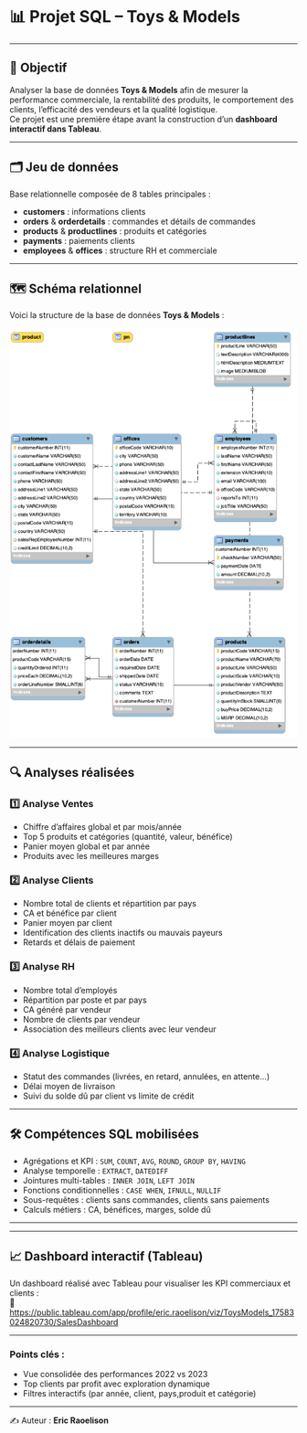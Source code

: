 # 📊 Projet SQL – Toys & Models

---

## 🎯 Objectif
Analyser la base de données **Toys & Models** afin de mesurer la performance commerciale, la rentabilité des produits, le comportement des clients, l’efficacité des vendeurs et la qualité logistique.  
Ce projet est une première étape avant la construction d’un **dashboard interactif dans Tableau**.

---

## 🗂️ Jeu de données
Base relationnelle composée de 8 tables principales :
- **customers** : informations clients
- **orders** & **orderdetails** : commandes et détails de commandes
- **products** & **productlines** : produits et catégories
- **payments** : paiements clients
- **employees** & **offices** : structure RH et commerciale
---

## 🗺️ Schéma relationnel

Voici la structure de la base de données **Toys & Models** :  

![Schéma de la base Toys & Models](diagram_toys_models.png)

---

## 🔍 Analyses réalisées

### 1️⃣ Analyse Ventes
- Chiffre d’affaires global et par mois/année
- Top 5 produits et catégories (quantité, valeur, bénéfice)
- Panier moyen global et par année
- Produits avec les meilleures marges

### 2️⃣ Analyse Clients
- Nombre total de clients et répartition par pays
- CA et bénéfice par client
- Panier moyen par client
- Identification des clients inactifs ou mauvais payeurs
- Retards et délais de paiement

### 3️⃣ Analyse RH
- Nombre total d’employés
- Répartition par poste et par pays
- CA généré par vendeur
- Nombre de clients par vendeur
- Association des meilleurs clients avec leur vendeur

### 4️⃣ Analyse Logistique
- Statut des commandes (livrées, en retard, annulées, en attente…)
- Délai moyen de livraison
- Suivi du solde dû par client vs limite de crédit

---

## 🛠️ Compétences SQL mobilisées
- Agrégations et KPI : `SUM`, `COUNT`, `AVG`, `ROUND`, `GROUP BY`, `HAVING`
- Analyse temporelle : `EXTRACT`, `DATEDIFF`
- Jointures multi-tables : `INNER JOIN`, `LEFT JOIN`
- Fonctions conditionnelles : `CASE WHEN`, `IFNULL`, `NULLIF`
- Sous-requêtes : clients sans commandes, clients sans paiements
- Calculs métiers : CA, bénéfices, marges, solde dû

---

---

## 📈 Dashboard interactif (Tableau)

Un dashboard réalisé avec Tableau pour visualiser les KPI commerciaux et clients :  
🔗 https://public.tableau.com/app/profile/eric.raoelison/viz/ToysModels_17583024820730/SalesDashboard

---

### Points clés :
- Vue consolidée des performances 2022 vs 2023
- Top clients par profit avec exploration dynamique
- Filtres interactifs (par année, client, pays,produit et catégorie)


---

✍️ Auteur : **Eric Raoelison**

